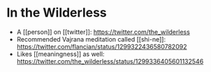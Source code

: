# In the Wilderless
- A [[person]] on [[twitter]]: https://twitter.com/the_wilderless
- Recommended Vajrana meditation called [[shi-ne]]: https://twitter.com/flancian/status/1299322436580782092 
- Likes [[meaningness]] as well: https://twitter.com/the_wilderless/status/1299336405601132546

